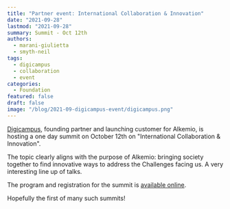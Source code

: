 ```yaml
---
title: "Partner event: International Collaboration & Innovation"
date: "2021-09-28"
lastmod: "2021-09-28"
summary: Summit - Oct 12th
authors:
  - marani-giulietta
  - smyth-neil
tags:
  - digicampus
  - collaboration
  - event
categories:
  - Foundation
featured: false
draft: false
image: "/blog/2021-09-digicampus-event/digicampus.png"
---
```


[Digicampus](https://digicampus.tech), founding partner and launching customer for Alkemio, is hosting a one day summit on October 12th on "International Collaboration & Innovation". 

The topic clearly aligns with the purpose of Alkemio: bringing society together to find innovative ways to address the Challenges facing us. A very interesting line up of talks. 

The program and registration for the summit is [available online](https://digicampus.tech/international-collaborative-innovation-summit-2/).

Hopefully the first of many such summits!

